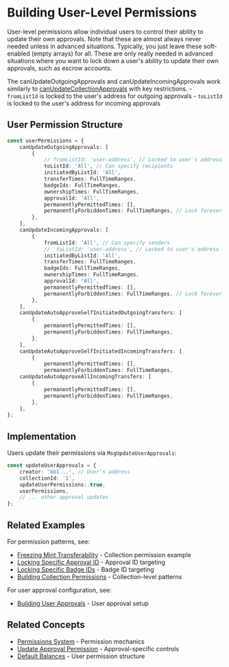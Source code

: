 # Building User-Level Permissions

User-level permissions allow individual users to control their ability to update their own approvals. Note that these are almost always never needed unless in advanced situations. Typically, you just leave these soft-enabled (empty arrays) for all. These are only really needed in advanced situations where you want to lock down a user's ability to update their own approvals, such as escrow accounts.

The canUpdateOutgoingApprovals and canUpdateIncomingApprovals work similarly to [canUpdateCollectionApprovals](building-collection-permissions.md) with key restrictions. - `fromListId` is locked to the user's address for outgoing approvals - `toListId` is locked to the user's address for incoming approvals

## User Permission Structure

```typescript
const userPermissions = {
    canUpdateOutgoingApprovals: [
        {
            // fromListId: 'user-address', // Locked to user's address
            toListId: 'All', // Can specify recipients
            initiatedByListId: 'All',
            transferTimes: FullTimeRanges,
            badgeIds: FullTimeRanges,
            ownershipTimes: FullTimeRanges,
            approvalId: 'All',
            permanentlyPermittedTimes: [],
            permanentlyForbiddenTimes: FullTimeRanges, // Lock forever
        },
    ],
    canUpdateIncomingApprovals: [
        {
            fromListId: 'All', // Can specify senders
            //  toListId: 'user-address', // Locked to user's address
            initiatedByListId: 'All',
            transferTimes: FullTimeRanges,
            badgeIds: FullTimeRanges,
            ownershipTimes: FullTimeRanges,
            approvalId: 'All',
            permanentlyPermittedTimes: [],
            permanentlyForbiddenTimes: FullTimeRanges, // Lock forever
        },
    ],
    canUpdateAutoApproveSelfInitiatedOutgoingTransfers: [
        {
            permanentlyPermittedTimes: [],
            permanentlyForbiddenTimes: FullTimeRanges,
        },
    ],
    canUpdateAutoApproveSelfInitiatedIncomingTransfers: [
        {
            permanentlyPermittedTimes: [],
            permanentlyForbiddenTimes: FullTimeRanges,
    canUpdateAutoApproveAllIncomingTransfers: [
        {
            permanentlyPermittedTimes: [],
            permanentlyForbiddenTimes: FullTimeRanges,
        },
    ],
};
```

## Implementation

Users update their permissions via `MsgUpdateUserApprovals`:

```typescript
const updateUserApprovals = {
    creator: 'bb1...', // User's address
    collectionId: '1',
    updateUserPermissions: true,
    userPermissions,
    // ... other approval updates
};
```

## Related Examples

For permission patterns, see:

* [Freezing Mint Transferability](permissions/freezing-mint-transferability.md) - Collection permission example
* [Locking Specific Approval ID](permissions/locking-specific-approval-id.md) - Approval ID targeting
* [Locking Specific Badge IDs](permissions/locking-specific-badge-ids.md) - Badge ID targeting
* [Building Collection Permissions](building-collection-permissions.md) - Collection-level patterns

For user approval configuration, see:

* [Building User Approvals](building-user-approvals.md) - User approval setup

## Related Concepts

* [Permissions System](../concepts/permissions/) - Permission mechanics
* [Update Approval Permission](../concepts/permissions/approval-permissions.md) - Approval-specific controls
* [Default Balances](../concepts/default-balances.md) - User permission structure
